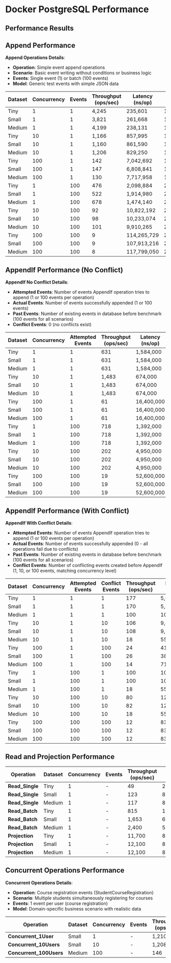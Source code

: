 # Docker PostgreSQL Performance

## Performance Results

## Append Performance

**Append Operations Details**:
- **Operation**: Simple event append operations
- **Scenario**: Basic event writing without conditions or business logic
- **Events**: Single event (1) or batch (100 events)
- **Model**: Generic test events with simple JSON data

| Dataset | Concurrency | Events | Throughput (ops/sec) | Latency (ns/op) | Memory (B/op) | Allocations |
|---------|-------------|--------|---------------------|-----------------|---------------|-------------|
| Tiny | 1 | 1 | 4,245 | 235,601 | 1,884 | 56 |
| Small | 1 | 1 | 3,821 | 261,668 | 1,888 | 56 |
| Medium | 1 | 1 | 4,199 | 238,131 | 1,882 | 56 |
| Tiny | 10 | 1 | 1,166 | 857,995 | 17,559 | 523 |
| Small | 10 | 1 | 1,160 | 861,590 | 17,554 | 523 |
| Medium | 10 | 1 | 1,206 | 829,250 | 17,548 | 523 |
| Tiny | 100 | 1 | 142 | 7,042,692 | 183,156 | 5,285 |
| Small | 100 | 1 | 147 | 6,808,841 | 182,705 | 5,275 |
| Medium | 100 | 1 | 130 | 7,717,958 | 182,656 | 5,277 |
| Tiny | 1 | 100 | 476 | 2,098,884 | 211,665 | 2,054 |
| Small | 1 | 100 | 522 | 1,914,980 | 211,276 | 2,053 |
| Medium | 1 | 100 | 678 | 1,474,140 | 211,359 | 2,053 |
| Tiny | 10 | 100 | 92 | 10,822,192 | 2,097,196 | 20,508 |
| Small | 10 | 100 | 98 | 10,233,074 | 2,095,527 | 20,500 |
| Medium | 10 | 100 | 101 | 9,910,265 | 2,094,603 | 20,491 |
| Tiny | 100 | 100 | 9 | 114,265,729 | 20,965,165 | 205,137 |
| Small | 100 | 100 | 9 | 107,913,216 | 20,962,283 | 205,131 |
| Medium | 100 | 100 | 8 | 117,799,050 | 20,956,685 | 205,081 |

## AppendIf Performance (No Conflict)

**AppendIf No Conflict Details**:
- **Attempted Events**: Number of events AppendIf operation tries to append (1 or 100 events per operation)
- **Actual Events**: Number of events successfully appended (1 or 100 events)
- **Past Events**: Number of existing events in database before benchmark (100 events for all scenarios)
- **Conflict Events**: 0 (no conflicts exist)

| Dataset | Concurrency | Attempted Events | Throughput (ops/sec) | Latency (ns/op) | Memory (B/op) | Allocations |
|---------|-------------|------------------|---------------------|-----------------|---------------|-------------|
| Tiny | 1 | 1 | 631 | 1,584,000 | 4,505 | 95 |
| Small | 1 | 1 | 631 | 1,584,000 | 4,505 | 95 |
| Medium | 1 | 1 | 631 | 1,584,000 | 4,505 | 95 |
| Tiny | 10 | 1 | 1,483 | 674,000 | 43,466 | 923 |
| Small | 10 | 1 | 1,483 | 674,000 | 43,466 | 923 |
| Medium | 10 | 1 | 1,483 | 674,000 | 43,466 | 923 |
| Tiny | 100 | 1 | 61 | 16,400,000 | 441,655 | 9,268 |
| Small | 100 | 1 | 61 | 16,400,000 | 441,655 | 9,268 |
| Medium | 100 | 1 | 61 | 16,400,000 | 441,655 | 9,268 |
| Tiny | 1 | 100 | 718 | 1,392,000 | 213,933 | 2,093 |
| Small | 1 | 100 | 718 | 1,392,000 | 213,933 | 2,093 |
| Medium | 1 | 100 | 718 | 1,392,000 | 213,933 | 2,093 |
| Tiny | 10 | 100 | 202 | 4,950,000 | 2,136,535 | 20,902 |
| Small | 10 | 100 | 202 | 4,950,000 | 2,136,535 | 20,902 |
| Medium | 10 | 100 | 202 | 4,950,000 | 2,136,535 | 20,902 |
| Tiny | 100 | 100 | 19 | 52,600,000 | 21,361,007 | 209,098 |
| Small | 100 | 100 | 19 | 52,600,000 | 21,361,007 | 209,098 |
| Medium | 100 | 100 | 19 | 52,600,000 | 21,361,007 | 209,098 |

## AppendIf Performance (With Conflict)

**AppendIf With Conflict Details**:
- **Attempted Events**: Number of events AppendIf operation tries to append (1 or 100 events per operation)
- **Actual Events**: Number of events successfully appended (0 - all operations fail due to conflicts)
- **Past Events**: Number of existing events in database before benchmark (100 events for all scenarios)
- **Conflict Events**: Number of conflicting events created before AppendIf (1, 10, or 100 events, matching concurrency level)

| Dataset | Concurrency | Attempted Events | Conflict Events | Throughput (ops/sec) | Latency (ns/op) | Memory (B/op) | Allocations |
|---------|-------------|------------------|-----------------|---------------------|-----------------|---------------|-------------|
| Tiny | 1 | 1 | 1 | 177 | 5,650,000 | 5,885 | 144 |
| Small | 1 | 1 | 1 | 170 | 5,880,000 | 5,870 | 144 |
| Medium | 1 | 1 | 1 | 100 | 10,000,000 | 5,909 | 144 |
| Tiny | 10 | 1 | 10 | 106 | 9,430,000 | 57,260 | 1,405 |
| Small | 10 | 1 | 10 | 108 | 9,260,000 | 57,272 | 1,405 |
| Medium | 10 | 1 | 10 | 18 | 55,600,000 | 57,949 | 1,409 |
| Tiny | 100 | 1 | 100 | 24 | 41,700,000 | 581,917 | 14,183 |
| Small | 100 | 1 | 100 | 26 | 38,500,000 | 581,459 | 14,178 |
| Medium | 100 | 1 | 100 | 14 | 71,400,000 | 583,659 | 14,171 |
| Tiny | 1 | 100 | 1 | 100 | 10,000,000 | 215,457 | 2,144 |
| Small | 1 | 100 | 1 | 100 | 10,000,000 | 214,760 | 2,140 |
| Medium | 1 | 100 | 1 | 18 | 55,600,000 | 213,399 | 2,140 |
| Tiny | 10 | 100 | 10 | 80 | 12,500,000 | 2,149,047 | 21,399 |
| Small | 10 | 100 | 10 | 82 | 12,200,000 | 2,146,121 | 21,379 |
| Medium | 10 | 100 | 10 | 18 | 55,600,000 | 2,131,168 | 21,370 |
| Tiny | 100 | 100 | 100 | 12 | 83,300,000 | 21,488,142 | 213,965 |
| Small | 100 | 100 | 100 | 12 | 83,300,000 | 21,482,203 | 213,947 |
| Medium | 100 | 100 | 100 | 12 | 83,300,000 | 21,467,655 | 213,808 |
## Read and Projection Performance

| Operation | Dataset | Concurrency | Events | Throughput (ops/sec) | Latency (ns/op) | Memory (B/op) | Allocations |
|-----------|---------|-------------|--------|---------------------|-----------------|---------------|-------------|
| **Read_Single** | Tiny | 1 | - | 49 | 20,070,509 | 99,628 | 124,930 |
| **Read_Single** | Small | 1 | - | 123 | 8,124,236 | 102,439 | 131,365 |
| **Read_Single** | Medium | 1 | - | 117 | 8,543,448 | 101,916 | 130,168 |
| **Read_Batch** | Tiny | 1 | - | 815 | 1,226,009 | 990 | 21 |
| **Read_Batch** | Small | 1 | - | 1,653 | 604,903 | 989 | 21 |
| **Read_Batch** | Medium | 1 | - | 2,400 | 512,384 | 988 | 21 |
| **Projection** | Tiny | 1 | - | 11,700 | 85,401 | 2,035 | 37 |
| **Projection** | Small | 1 | - | 12,100 | 82,591 | 2,036 | 37 |
| **Projection** | Medium | 1 | - | 12,100 | 82,558 | 2,036 | 37 |

## Concurrent Operations Performance

**Concurrent Operations Details**:
- **Operation**: Course registration events (StudentCourseRegistration)
- **Scenario**: Multiple students simultaneously registering for courses
- **Events**: 1 event per user (course registration)
- **Model**: Domain-specific business scenario with realistic data

| Operation | Dataset | Concurrency | Events | Throughput (ops/sec) | Latency (ns/op) | Memory (B/op) | Allocations |
|-----------|---------|-------------|--------|---------------------|-----------------|---------------|-------------|
| **Concurrent_1User** | Small | 1 | - | 1,210 | 225,217 | 2,537 | 51 |
| **Concurrent_10Users** | Small | 10 | - | 1,208 | 807,331 | 26,033 | 530 |
| **Concurrent_100Users** | Medium | 100 | - | 146 | 6,854,788 | 269,465 | 5,543 |
